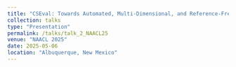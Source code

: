 ```yaml
---
title: "CSEval: Towards Automated, Multi-Dimensional, and Reference-Free Counterspeech Evaluation using Auto-Calibrated LLMs"
collection: talks
type: "Presentation"
permalink: /talks/talk_2_NAACL25
venue: "NAACL 2025"
date: 2025-05-06
location: "Albuquerque, New Mexico"
---
```



